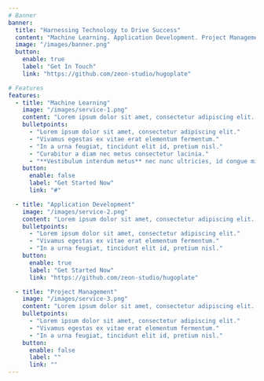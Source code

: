 ```yaml
---
# Banner
banner:
  title: "Harnessing Technology to Drive Success"
  content: "Machine Learning. Application Development. Project Management."
  image: "/images/banner.png"
  button:
    enable: true
    label: "Get In Touch"
    link: "https://github.com/zeon-studio/hugoplate"

# Features
features:
  - title: "Machine Learning"
    image: "/images/service-1.png"
    content: "Lorem ipsum dolor sit amet, consectetur adipiscing elit. Proin quis convallis est. Nullam placerat urna ex, at pulvinar lorem malesuada et. Integer suscipit placerat tellus, eu rhoncus ipsum commodo ut."
    bulletpoints:
      - "Lorem ipsum dolor sit amet, consectetur adipiscing elit."
      - "Vivamus egestas ex vitae erat elementum fermentum."
      - "In a urna feugiat, tincidunt elit id, pretium nisl."
      - "Curabitur a diam nec metus consectetur lacinia."
      - "**Vestibulum interdum metus** nec nunc ultricies, id congue mi consectetur."
    button:
      enable: false
      label: "Get Started Now"
      link: "#"

  - title: "Application Development"
    image: "/images/service-2.png"
    content: "Lorem ipsum dolor sit amet, consectetur adipiscing elit. Proin quis convallis est. Nullam placerat urna ex, at pulvinar lorem malesuada et. Integer suscipit placerat tellus, eu rhoncus ipsum commodo ut."
    bulletpoints:
      - "Lorem ipsum dolor sit amet, consectetur adipiscing elit."
      - "Vivamus egestas ex vitae erat elementum fermentum."
      - "In a urna feugiat, tincidunt elit id, pretium nisl."
    button:
      enable: true
      label: "Get Started Now"
      link: "https://github.com/zeon-studio/hugoplate"

  - title: "Project Management"
    image: "/images/service-3.png"
    content: "Lorem ipsum dolor sit amet, consectetur adipiscing elit. Proin quis convallis est. Nullam placerat urna ex, at pulvinar lorem malesuada et. Integer suscipit placerat tellus, eu rhoncus ipsum commodo ut."
    bulletpoints:
      - "Lorem ipsum dolor sit amet, consectetur adipiscing elit."
      - "Vivamus egestas ex vitae erat elementum fermentum."
      - "In a urna feugiat, tincidunt elit id, pretium nisl."
    button:
      enable: false
      label: ""
      link: ""
---
```

